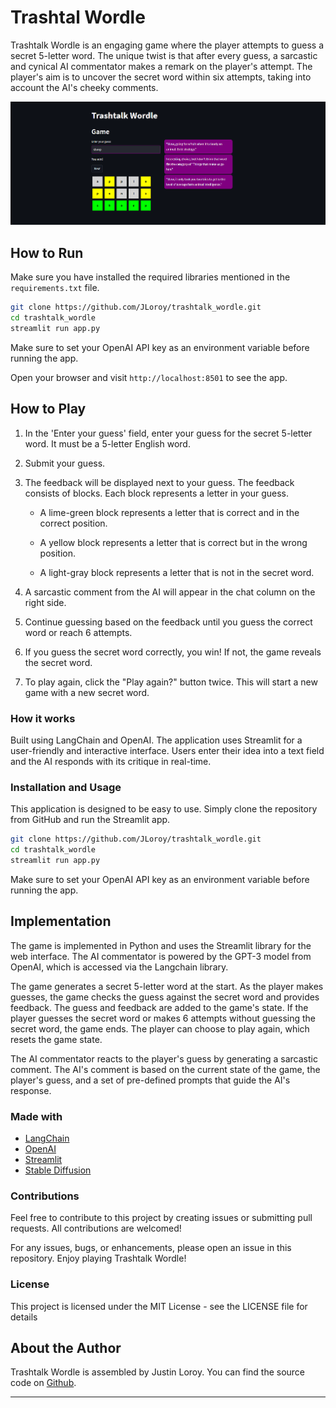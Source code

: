 # Trashtal Wordle

Trashtalk Wordle is an engaging game where the player attempts to guess a secret 5-letter word. The unique twist is that after every guess, a sarcastic and cynical AI commentator makes a remark on the player's attempt. The player's aim is to uncover the secret word within six attempts, taking into account the AI's cheeky comments.

![Demo Image](preview.png)

## How to Run

Make sure you have installed the required libraries mentioned in the `requirements.txt` file.

```bash
git clone https://github.com/JLoroy/trashtalk_wordle.git
cd trashtalk_wordle
streamlit run app.py
```

Make sure to set your OpenAI API key as an environment variable before running the app.

Open your browser and visit `http://localhost:8501` to see the app.

## How to Play

1. In the 'Enter your guess' field, enter your guess for the secret 5-letter word. It must be a 5-letter English word.

2. Submit your guess.

3. The feedback will be displayed next to your guess. The feedback consists of blocks. Each block represents a letter in your guess.

   - A lime-green block represents a letter that is correct and in the correct position.

   - A yellow block represents a letter that is correct but in the wrong position.

   - A light-gray block represents a letter that is not in the secret word.

4. A sarcastic comment from the AI will appear in the chat column on the right side.

5. Continue guessing based on the feedback until you guess the correct word or reach 6 attempts.

6. If you guess the secret word correctly, you win! If not, the game reveals the secret word.

7. To play again, click the "Play again?" button twice. This will start a new game with a new secret word.

### How it works

Built using LangChain and OpenAI.
The application uses Streamlit for a user-friendly and interactive interface. Users enter their idea into a text field and the AI responds with its critique in real-time. 

### Installation and Usage

This application is designed to be easy to use. Simply clone the repository from GitHub and run the Streamlit app.

```bash
git clone https://github.com/JLoroy/trashtalk_wordle.git
cd trashtalk_wordle
streamlit run app.py
```

Make sure to set your OpenAI API key as an environment variable before running the app.

## Implementation

The game is implemented in Python and uses the Streamlit library for the web interface. The AI commentator is powered by the GPT-3 model from OpenAI, which is accessed via the Langchain library.

The game generates a secret 5-letter word at the start. As the player makes guesses, the game checks the guess against the secret word and provides feedback. The guess and feedback are added to the game's state. If the player guesses the secret word or makes 6 attempts without guessing the secret word, the game ends. The player can choose to play again, which resets the game state.

The AI commentator reacts to the player's guess by generating a sarcastic comment. The AI's comment is based on the current state of the game, the player's guess, and a set of pre-defined prompts that guide the AI's response.

### Made with

* [LangChain](https://langchain.com/)
* [OpenAI](https://openai.com)
* [Streamlit](https://streamlit.io/)
* [Stable Diffusion](https://stability.ai/)

### Contributions

Feel free to contribute to this project by creating issues or submitting pull requests. All contributions are welcomed!

For any issues, bugs, or enhancements, please open an issue in this repository. Enjoy playing Trashtalk Wordle!

### License

This project is licensed under the MIT License - see the LICENSE file for details

## About the Author

Trashtalk Wordle is assembled by Justin Loroy. You can find the source code on [Github](https://github.com/jloroy/trashtalk_wordle.git).

----